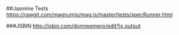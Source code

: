 ##Jasmine Tests
https://rawgit.com/magnumjs/mag.js/master/tests/specRunner.html

###JSBIN
http://jsbin.com/domiwemero/edit?js,output
